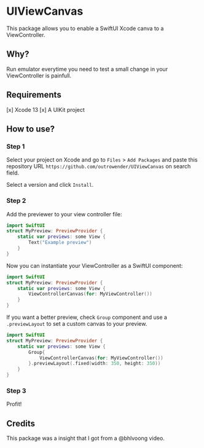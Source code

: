 # UIViewCanvas

This package allows you to enable a SwiftUI Xcode canva to a ViewController.

## Why?

Run emulator everytime you need to test a small change in your ViewController is painfull.

## Requirements

[x] Xcode 13
[x] A UIKit project

## How to use?

### Step 1
Select your project on Xcode and go to `Files` > `Add Packages` and paste this repository URL `https://github.com/outrowender/UIViewCanvas` on search field.

Select a version and click `Install`.

### Step 2
Add the previewer to your view controller file:

```swift
import SwiftUI
struct MyPreview: PreviewProvider {
    static var previews: some View {
        Text("Example preview")
    }
}
```  

Now you can instantiate your ViewController as a SwiftUI component:

```swift
import SwiftUI
struct MyPreview: PreviewProvider {
    static var previews: some View {
        ViewControllerCanvas(for: MyViewController())
    }
}
```  

If you want a better preview, check `Group` component and use a `.previewLayout` to set a custom canvas to your preview.

```swift
import SwiftUI
struct MyPreview: PreviewProvider {
    static var previews: some View {
        Group{
            ViewControllerCanvas(for: MyViewController())
        }.previewLayout(.fixed(width: 350, height: 350))
    }
}
```

### Step 3
Profit!

## Credits

This package was a insight that I got from a @bhlvoong video.
